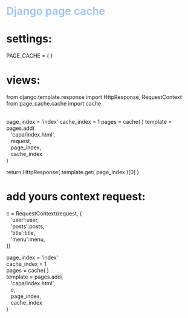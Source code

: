 <h1 style="color: #a4c7f7;">Django page cache</h1>

# settings:

PAGE_CACHE = { }

# views:

from django.template.response import HttpResponse, RequestContext<br>
from page_cache.cache import cache<br><br>


page_index = 'index'
cache_index = 1
pages = cache( )
template = pages.add(<br>
&nbsp;&nbsp;&nbsp;'capa/index.html',<br>
&nbsp;&nbsp;&nbsp;request,<br>
&nbsp;&nbsp;&nbsp;page_index,<br>
&nbsp;&nbsp;&nbsp;cache_index<br>
)

return HttpResponse( template.get( page_index )[0] )
    
# add yours context request:    

c = RequestContext(request, {<br>
&nbsp;&nbsp;&nbsp;'user':user,<br>
&nbsp;&nbsp;&nbsp;'posts':posts,<br>
&nbsp;&nbsp;&nbsp;'title':title,<br>
&nbsp;&nbsp;&nbsp;'menu':menu,<br>
 })<br>

page_index = 'index'<br>
cache_index = 1<br>
pages = cache( )<br>
template = pages.add(<br>
&nbsp;&nbsp;&nbsp;'capa/index.html',<br>
&nbsp;&nbsp;&nbsp;c,<br>
&nbsp;&nbsp;&nbsp;page_index,<br>
&nbsp;&nbsp;&nbsp;cache_index<br>
)<br>

